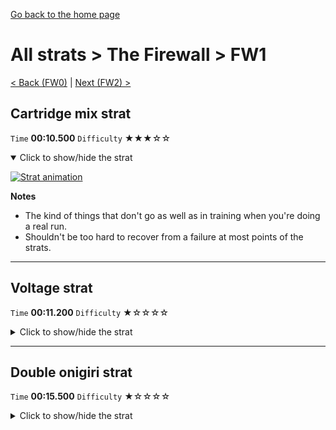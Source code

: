 [Go back to the home page](https://github.com/Doublevil/scbspeedrun)

# All strats > The Firewall > FW1

[< Back (FW0)](https://github.com/Doublevil/scbspeedrun/blob/main/levels/all_lvl/FW/FW0.md) | [Next (FW2) >](https://github.com/Doublevil/scbspeedrun/blob/main/levels/all_lvl/FW/FW2.md)

## Cartridge mix strat

`Time` **00:10.500** `Difficulty` ★★★☆☆
<details open>
  <summary>Click to show/hide the strat</summary>

  [![Strat animation](https://github.com/Doublevil/scbspeedrun/blob/main/media/levels/FW/FW1_CartMix.webp)](https://github.com/Doublevil/scbspeedrun/blob/main/media/levels/FW/FW1_CartMix.mp4?raw=true)

  **Notes**
  - The kind of things that don't go as well as in training when you're doing a real run.
  - Shouldn't be too hard to recover from a failure at most points of the strats.
</details>

---
## Voltage strat

`Time` **00:11.200** `Difficulty` ★☆☆☆☆
<details>
  <summary>Click to show/hide the strat</summary>

  [![Strat animation](https://github.com/Doublevil/scbspeedrun/blob/main/media/levels/FW/FW1_VoltageStrat.webp)](https://github.com/Doublevil/scbspeedrun/blob/main/media/levels/FW/FW1_VoltageStrat.mp4?raw=true)
</details>

---
## Double onigiri strat

`Time` **00:15.500** `Difficulty` ★☆☆☆☆
<details>
  <summary>Click to show/hide the strat</summary>

  [![Strat animation](https://github.com/Doublevil/scbspeedrun/blob/main/media/levels/FW/FW1_DoubleOnigiriStrat.webp)](https://github.com/Doublevil/scbspeedrun/blob/main/media/levels/FW/FW1_DoubleOnigiriStrat.mp4?raw=true)
</details>
